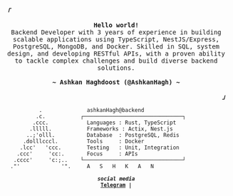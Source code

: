 <div align="justify">

<p align="left"><strong><samp><i>「</i></samp></strong></p>
  <p align="center">
    <samp>
      <b>
        Hello world!
      </b>
      <br>
        Backend Developer with 3 years of experience in building scalable applications using TypeScript, NestJS/Express,
        PostgreSQL, MongoDB, and Docker. Skilled in SQL, system design, and developing RESTful APIs, with a proven
        ability to tackle complex challenges and build diverse backend solutions.
      <br>
      <br>
      <b>
        ~ Ashkan Haghdoost (@AshkanHagh) ~
      </b>
    </samp>
  </p>
<p align="right"><strong><samp><i>」</i></samp></strong></p>

```
           .             ​ ashkanHagh@backend
          .c.           ┌───────────────────────────────┐
         .ccc.           ​ Languages : Rust, TypeScript
        .lllll.          ​ Frameworks : Actix, Nest.js
       ..;'olll.         ​ Database  : PostgreSQL, Redis
      .dolllcccl.        ​ Tools     : Docker
     .lcc'   'ccc.       ​ Testing   : Unit, Integration
    .ccc'     'cc:.      ​ Focus     : APIs
   .cccc'     'c:;..    └───────────────────────────────┘
  ."'             '".     A   S   H   K   A   N
```


<p align="center">
<samp>
  <sup>
    <b>
    <i>social media</i>
    <br>
    <a href="https://t.me/AshkanHaghdoost">Telegram</a> |
  </sup>
</samp>
</p>
